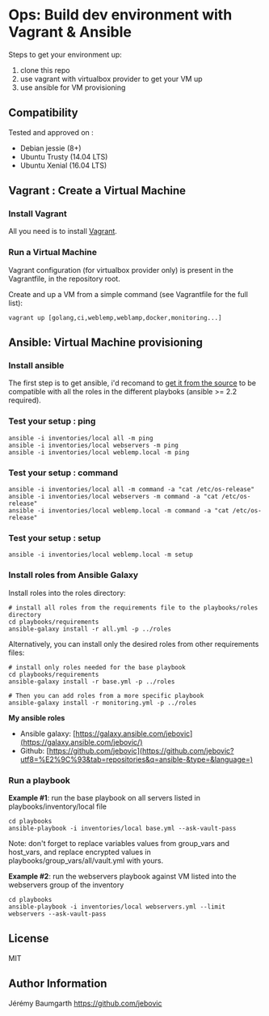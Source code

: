 Ops: Build dev environment with Vagrant & Ansible
=================================================

Steps to get your environment up:

1. clone this repo
2. use vagrant with virtualbox provider to get your VM up
3. use ansible for VM provisioning

## Compatibility

Tested and approved on :

* Debian jessie (8+)
* Ubuntu Trusty (14.04 LTS)
* Ubuntu Xenial (16.04 LTS)

## Vagrant : Create a Virtual Machine

### Install Vagrant

All you need is to install [Vagrant](https://www.vagrantup.com/docs/installation).

### Run a Virtual Machine

Vagrant configuration (for virtualbox provider only) is present in the Vagrantfile, in the repository root.

Create and up a VM from a simple command (see Vagrantfile for the full list):

```
vagrant up [golang,ci,weblemp,weblamp,docker,monitoring...]
```

## Ansible: Virtual Machine provisioning

### Install ansible

The first step is to get ansible, i'd recomand to [get it from the source](http://docs.ansible.com/ansible/intro_installation.html#running-from-source) to be compatible with all the roles in the different playboks (ansible >= 2.2 required).

### Test your setup : ping

```
ansible -i inventories/local all -m ping
ansible -i inventories/local webservers -m ping
ansible -i inventories/local weblemp.local -m ping
```

### Test your setup : command

```
ansible -i inventories/local all -m command -a "cat /etc/os-release"
ansible -i inventories/local webservers -m command -a "cat /etc/os-release"
ansible -i inventories/local weblemp.local -m command -a "cat /etc/os-release"
```

### Test your setup : setup

```
ansible -i inventories/local weblemp.local -m setup
```

### Install roles from Ansible Galaxy

Install roles into the roles directory:

```
# install all roles from the requirements file to the playbooks/roles directory
cd playbooks/requirements
ansible-galaxy install -r all.yml -p ../roles
```

Alternatively, you can install only the desired roles from other requirements files:

```
# install only roles needed for the base playbook
cd playbooks/requirements
ansible-galaxy install -r base.yml -p ../roles

# Then you can add roles from a more specific playbook
ansible-galaxy install -r monitoring.yml -p ../roles
```

**My ansible roles**

* Ansible galaxy: [https://galaxy.ansible.com/jebovic](https://galaxy.ansible.com/jebovic/)
* Github: [https://github.com/jebovic](https://github.com/jebovic?utf8=%E2%9C%93&tab=repositories&q=ansible-&type=&language=)

### Run a playbook

**Example #1**: run the base playbook on all servers listed in playbooks/inventory/local file

```
cd playbooks
ansible-playbook -i inventories/local base.yml --ask-vault-pass
```

Note: don't forget to replace variables values from group_vars and host_vars, and replace encrypted values in playbooks/group_vars/all/vault.yml with yours.

**Example #2**: run the webservers playbook against VM listed into the webservers group of the inventory

```
cd playbooks
ansible-playbook -i inventories/local webservers.yml --limit webservers --ask-vault-pass
```

License
-------

MIT

Author Information
------------------

Jérémy Baumgarth https://github.com/jebovic

